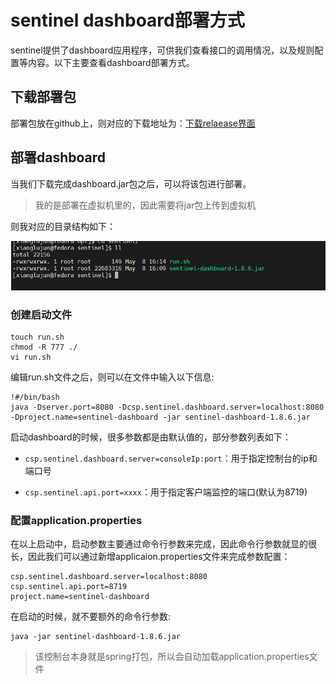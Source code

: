 # sentinel dashboard部署方式

sentinel提供了dashboard应用程序，可供我们查看接口的调用情况，以及规则配置等内容。以下主要查看dashboard部署方式。

## 下载部署包

部署包放在github上，则对应的下载地址为：[下载relaease界面](https://github.com/alibaba/Sentinel/releases)

## 部署dashboard

当我们下载完成dashboard.jar包之后，可以将该包进行部署。

> 我的是部署在虚拟机里的，因此需要将jar包上传到虚拟机

则我对应的目录结构如下：

![](../../../../../assets/2023-05-09-11-12-49-image.png)

### 创建启动文件

```shell
touch run.sh
chmod -R 777 ./
vi run.sh
```

编辑run.sh文件之后，则可以在文件中输入以下信息:

```shell
!#/bin/bash
java -Dserver.port=8080 -Dcsp.sentinel.dashboard.server=localhost:8080 -Dproject.name=sentinel-dashboard -jar sentinel-dashboard-1.8.6.jar
```

启动dashboard的时候，很多参数都是由默认值的，部分参数列表如下：

- `csp.sentinel.dashboard.server=consoleIp:port`：用于指定控制台的ip和端口号

- `csp.sentinel.api.port=xxxx`：用于指定客户端监控的端口(默认为8719)

### 配置application.properties

在以上启动中，启动参数主要通过命令行参数来完成，因此命令行参数就显的很长，因此我们可以通过新增applicaion.properties文件来完成参数配置：

```properties
csp.sentinel.dashboard.server=localhost:8080
csp.sentinel.api.port=8719
project.name=sentinel-dashboard
```

在启动的时候，就不要额外的命令行参数:

```shell
java -jar sentinel-dashboard-1.8.6.jar
```

> 该控制台本身就是spring打包，所以会自动加载application.properties文件
